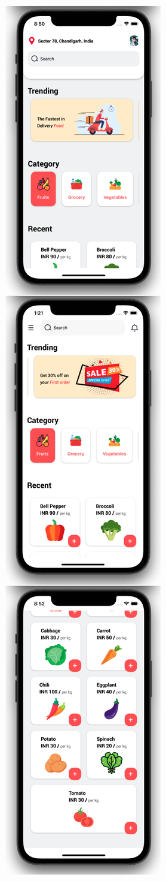 ![Alt text](/assets/Home.png "Food app")
![Alt text](/assets/screen2.png "Food app")
![Alt text](/assets/Home2.png "Food app")
